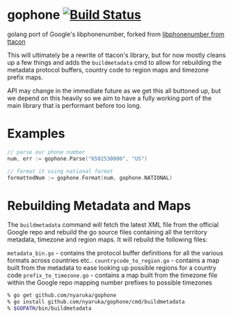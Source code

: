 gophone  [![Build Status](https://travis-ci.org/nyaruka/gophone.svg?branch=master)](https://travis-ci.org/nyaruka/gophone)
==============

golang port of Google's libphonenumber, forked from [libphonenumber from ttacon](https://github.com/ttacon/libphonenumber)

This will ultimately be a rewrite of ttacon's library, but for now mostly cleans up a few things and adds the `buildmetadata` cmd to 
allow for rebuilding the metadata protocol buffers, country code to region maps and timezone prefix maps.

API may change in the immediate future as we get this all buttoned up, but we depend on this heavily so we aim to have a fully
working port of the main library that is performant before too long.

Examples
========

```go
// parse our phone number
num, err := gophone.Parse("6502530000", "US")

// format it using national format
formattedNum := gophone.Format(num, gophone.NATIONAL)
```

Rebuilding Metadata and Maps
===============================

The `buildmetadata` command will fetch the latest XML file from the official Google repo and rebuild the go source files containing all
the territory metadata, timezone and region maps. It will rebuild the following files:

`metadata_bin.go` - contains the protocol buffer definitions for all the various formats across countries etc..
`countrycode_to_region.go` - contains a map built from the metadata to ease looking up possible regions for a country code
`prefix_to_timezone.go` - contains a map built from the timezone file within the Google repo mapping number prefixes to possible timezones

```bash
% go get github.com/nyaruka/gophone
% go install github.com/nyaruka/gophone/cmd/buildmetadata
% $GOPATH/bin/buildmetadata
```
